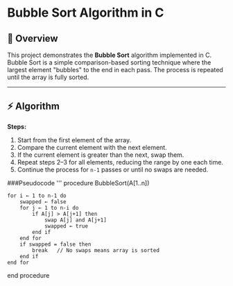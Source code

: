 # Bubble Sort Algorithm in C

## 📌 Overview
This project demonstrates the **Bubble Sort** algorithm implemented in C.  
Bubble Sort is a simple comparison-based sorting technique where the largest element "bubbles" to the end in each pass. The process is repeated until the array is fully sorted.  

---

## ⚡ Algorithm

**Steps:**
1. Start from the first element of the array.  
2. Compare the current element with the next element.  
3. If the current element is greater than the next, swap them.  
4. Repeat steps 2–3 for all elements, reducing the range by one each time.  
5. Continue the process for `n-1` passes or until no swaps are needed.  

###Pseudocode
'''
procedure BubbleSort(A[1..n]) 

    for i ← 1 to n-1 do
        swapped ← false
        for j ← 1 to n-i do
            if A[j] > A[j+1] then
                swap A[j] and A[j+1]
                swapped ← true
            end if
        end for
        if swapped = false then
            break   // No swaps means array is sorted
        end if
    end for
end procedure
